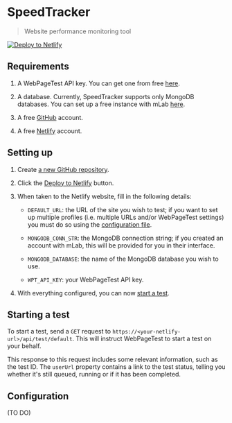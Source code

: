 # SpeedTracker

> Website performance monitoring tool

[![Deploy to Netlify](https://www.netlify.com/img/deploy/button.svg)](https://app.netlify.com/start/deploy?repository=https://github.com/speedtracker/speedtracker-netlify)

## Requirements

1. A WebPageTest API key. You can get one from free [here](https://www.webpagetest.org/getkey.php).

1. A database. Currently, SpeedTracker supports only MongoDB databases. You can set up a free instance with mLab [here](https://mlab.com/).

1. A free [GitHub](https://github.com) account.

1. A free [Netlify](https://netlify.com) account.

## Setting up

1. Create [a new GitHub repository](https://github.com/new).

1. Click the [Deploy to Netlify](https://app.netlify.com/start/deploy?repository=https://github.com/speedtracker/speedtracker-netlify) button.

1. When taken to the Netlify website, fill in the following details:

    - `DEFAULT_URL`: the URL of the site you wish to test; if you want to set up multiple profiles (i.e. multiple URLs and/or WebPageTest settings) you must do so using the [configuration file](#configuration).

    - `MONGODB_CONN_STR`: the MongoDB connection string; if you created an account with mLab, this will be provided for you in their interface.

    - `MONGODB_DATABASE`: the name of the MongoDB database you wish to use.

    - `WPT_API_KEY`: your WebPageTest API key.

1. With everything configured, you can now [start a test](#starting-a-test).

## Starting a test

To start a test, send a `GET` request to `https://<your-netlify-url>/api/test/default`. This will instruct WebPageTest to start a test on your behalf.

This response to this request includes some relevant information, such as the test ID. The `userUrl` property contains a link to the test status, telling you whether it's still queued, running or if it has been completed. 

## Configuration

(TO DO)